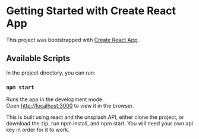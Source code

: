 # Getting Started with Create React App

This project was bootstrapped with [Create React App](https://github.com/facebook/create-react-app).

## Available Scripts

In the project directory, you can run:

### `npm start`

Runs the app in the development mode.\
Open [http://localhost:3000](http://localhost:3000) to view it in the browser.


This is built using react and the unsplash API,  either clone the project, or download the zip, run npm install, and npm start. 
You will need your own api key in order for it to work. 
 




